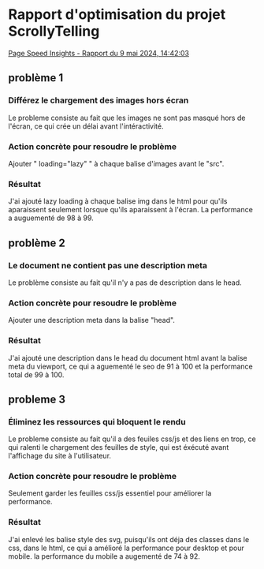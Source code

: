 # Rapport d'optimisation du projet ScrollyTelling
[Page Speed Insights - Rapport du 9 mai 2024, 14:42:03](https://pagespeed.web.dev/analysis/https-maik-tim-momo-com/u6y8nxvekq?form_factor=desktop)



## problème 1
### Différez le chargement des images hors écran
Le probleme consiste au fait que les images ne sont pas masqué hors de l'écran, ce qui crée un délai avant l'intéractivité.

### Action concrète pour resoudre le problème
Ajouter " loading="lazy" " à chaque balise d'images avant le "src".

### Résultat
J'ai ajouté lazy loading à chaque balise img dans le html pour qu'ils aparaissent seulement lorsque qu'ils aparaissent à l'écran. La performance a auguementé de 98 à 99.



## problème 2
### Le document ne contient pas une description meta
Le problème consiste au fait qu'il n'y a pas de description dans le head.

### Action concrète pour resoudre le problème
Ajouter une description meta dans la balise "head".

### Résultat
J'ai ajouté une description dans le head du document html avant la balise meta du viewport, ce qui a aguementé le seo de 91 à 100 et la performance total de 99 à 100.



## probleme 3
### Éliminez les ressources qui bloquent le rendu
Le probleme consiste au fait qu'il a des feuiles css/js et des liens en trop, ce qui ralenti le chargement des feuilles de style, qui est éxécuté avant l'affichage du site à l'utilisateur.

### Action concrète pour resoudre le problème
Seulement garder les feuilles css/js essentiel pour améliorer la performance.

### Résultat
J'ai enlevé les balise style des svg, puisqu'ils ont déja des classes dans le css, dans le html, ce qui a amélioré la performance pour desktop et pour mobile. la performance du mobile a augementé de 74 à 92.
